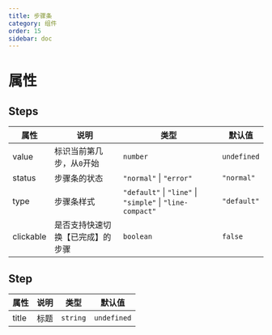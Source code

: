 ```yaml
---
title: 步骤条
category: 组件
order: 15 
sidebar: doc
---
```


# 属性

## Steps

| 属性 | 说明 | 类型 | 默认值 |
| --- | --- | --- | --- |
| value | 标识当前第几步，从`0`开始 | `number` | `undefined` |
| status | 步骤条的状态 | `"normal"` &#124; `"error"` | `"normal"` |
| type | 步骤条样式 | `"default"` &#124; `"line"` &#124; `"simple"` &#124; `"line-compact"` |`"default"` 
| clickable | 是否支持快速切换【已完成】的步骤 | `boolean` | `false` |

## Step

| 属性 | 说明 | 类型 | 默认值 |
| --- | --- | --- | --- |
| title | 标题 | `string` | `undefined` |
